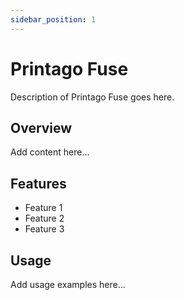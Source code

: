 ```yaml
---
sidebar_position: 1
---
```


# Printago Fuse

Description of Printago Fuse goes here.

## Overview

Add content here...

## Features

- Feature 1
- Feature 2
- Feature 3

## Usage

Add usage examples here...
